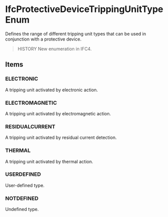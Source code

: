 # IfcProtectiveDeviceTrippingUnitTypeEnum

Defines the range of different tripping unit types that can be used in conjunction with a protective device.<!-- end of definition -->

> HISTORY New enumeration in IFC4.

## Items

### ELECTRONIC
A tripping unit activated by electronic action.

### ELECTROMAGNETIC
A tripping unit activated by electromagnetic action.

### RESIDUALCURRENT
A tripping unit activated by residual current detection.

### THERMAL
A tripping unit activated by thermal action.

### USERDEFINED
User-defined type.

### NOTDEFINED
Undefined type.
